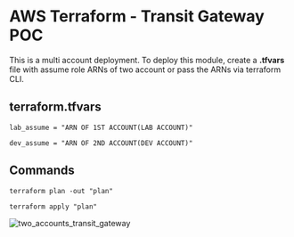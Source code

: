 # **AWS Terraform - Transit Gateway POC**

This is a multi account deployment. To deploy this module, create a **.tfvars** file with assume role ARNs of two account or pass the ARNs via terraform CLI.

## terraform.tfvars

`lab_assume = "ARN OF 1ST ACCOUNT(LAB ACCOUNT)"`

`dev_assume = "ARN OF 2ND ACCOUNT(DEV ACCOUNT)"`

## Commands

`terraform plan -out "plan"`

`terraform apply "plan"`

![two_accounts_transit_gateway](/tgw_with_dns.png)
